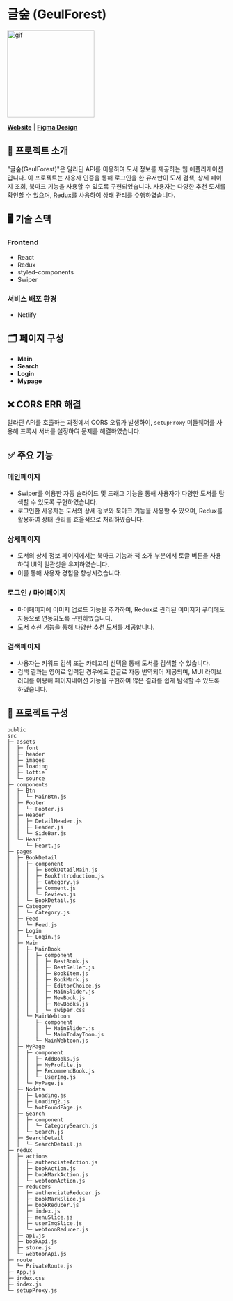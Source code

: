 # 글숲 (GeulForest)

 <img src="./book.gif" alt="gif" width="200" />

[**Website**](https://geulforest.netlify.app/) | [**Figma Design**](https://www.figma.com/design/6f8sd1uARovQCQwaTK6zbu/BOOK?node-id=1-3&t=O5kHxcTVjyBQXfnS-1)

## 🙌 프로젝트 소개

"글숲(GeulForest)"은 알라딘 API를 이용하여 도서 정보를 제공하는 웹 애플리케이션입니다. 이 프로젝트는 사용자 인증을 통해 로그인을 한 유저만이 도서 검색, 상세 페이지 조회, 북마크 기능을 사용할 수 있도록 구현되었습니다. 사용자는 다양한 추천 도서를 확인할 수 있으며, Redux를 사용하여 상태 관리를 수행하였습니다.

## 🖥️ 기술 스택

### Frontend

- React
- Redux
- styled-components
- Swiper

### 서비스 배포 환경

- Netlify

## 🗂️ 페이지 구성

- **Main**
- **Search**
- **Login**
- **Mypage**

## ❌ CORS ERR 해결

알라딘 API를 호출하는 과정에서 CORS 오류가 발생하여, `setupProxy` 미들웨어를 사용해 프록시 서버를 설정하여 문제를 해결하였습니다.

## ✅ 주요 기능

### 메인페이지

- Swiper를 이용한 자동 슬라이드 및 드래그 기능을 통해 사용자가 다양한 도서를 탐색할 수 있도록 구현하였습니다.
- 로그인한 사용자는 도서의 상세 정보와 북마크 기능을 사용할 수 있으며, Redux를 활용하여 상태 관리를 효율적으로 처리하였습니다.

### 상세페이지

- 도서의 상세 정보 페이지에서는 북마크 기능과 책 소개 부분에서 토글 버튼을 사용하여 UI의 일관성을 유지하였습니다.
- 이를 통해 사용자 경험을 향상시켰습니다.

### 로그인 / 마이페이지

- 마이페이지에 이미지 업로드 기능을 추가하여, Redux로 관리된 이미지가 푸터에도 자동으로 연동되도록 구현하였습니다.
- 도서 추천 기능을 통해 다양한 추천 도서를 제공합니다.

### 검색페이지

- 사용자는 키워드 검색 또는 카테고리 선택을 통해 도서를 검색할 수 있습니다.
- 검색 결과는 영어로 입력된 경우에도 한글로 자동 번역되어 제공되며, MUI 라이브러리를 이용해 페이지네이션 기능을 구현하여 많은 결과를 쉽게 탐색할 수 있도록 하였습니다.

## 📁 프로젝트 구성

```
public
src
├─ assets
│  ├─ font
│  ├─ header
│  ├─ images
│  ├─ loading
│  ├─ lottie
│  └─ source
├─ components
│  ├─ Btn
│  │  └─ MainBtn.js
│  ├─ Footer
│  │  └─ Footer.js
│  ├─ Header
│  │  ├─ DetailHeader.js
│  │  ├─ Header.js
│  │  └─ SideBar.js
│  └─ Heart
│     └─ Heart.js
├─ pages
│  ├─ BookDetail
│  │  ├─ component
│  │  │  ├─ BookDetailMain.js
│  │  │  ├─ BookIntroduction.js
│  │  │  ├─ Category.js
│  │  │  ├─ Comment.js
│  │  │  └─ Reviews.js
│  │  └─ BookDetail.js
│  ├─ Category
│  │  └─ Category.js
│  ├─ Feed
│  │  └─ Feed.js
│  ├─ Login
│  │  └─ Login.js
│  ├─ Main
│  │  ├─ MainBook
│  │  │  ├─ component
│  │  │  │  ├─ BestBook.js
│  │  │  │  ├─ BestSeller.js
│  │  │  │  ├─ BookItem.js
│  │  │  │  ├─ BookMark.js
│  │  │  │  ├─ EditorChoice.js
│  │  │  │  ├─ MainSlider.js
│  │  │  │  ├─ NewBook.js
│  │  │  │  ├─ NewBooks.js
│  │  │  │  └─ swiper.css
│  │  └─ MainWebtoon
│  │     ├─ component
│  │     │  ├─ MainSlider.js
│  │     │  └─ MainTodayToon.js
│  │     └─ MainWebtoon.js
│  ├─ MyPage
│  │  ├─ component
│  │  │  ├─ AddBooks.js
│  │  │  ├─ MyProfile.js
│  │  │  ├─ RecommendBook.js
│  │  │  └─ UserImg.js
│  │  └─ MyPage.js
│  ├─ Nodata
│  │  ├─ Loading.js
│  │  ├─ Loading2.js
│  │  └─ NotFoundPage.js
│  ├─ Search
│  │  ├─ component
│  │  │  └─ CategorySearch.js
│  │  └─ Search.js
│  ├─ SearchDetail
│  │  └─ SearchDetail.js
├─ redux
│  ├─ actions
│  │  ├─ authenciateAction.js
│  │  ├─ bookAction.js
│  │  ├─ bookMarkAction.js
│  │  └─ webtoonAction.js
│  ├─ reducers
│  │  ├─ authenciateReducer.js
│  │  ├─ bookMarkSlice.js
│  │  ├─ bookReducer.js
│  │  ├─ index.js
│  │  ├─ menuSlice.js
│  │  ├─ userImgSlice.js
│  │  └─ webtoonReducer.js
│  ├─ api.js
│  ├─ bookApi.js
│  ├─ store.js
│  └─ webtoonApi.js
├─ route
│  └─ PrivateRoute.js
├─ App.js
├─ index.css
├─ index.js
└─ setupProxy.js

```
